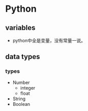 # Python

## variables
- python中全是变量，没有常量一说。

## data types
### types
- Number
    - integer
    - float
- String
- Boolean